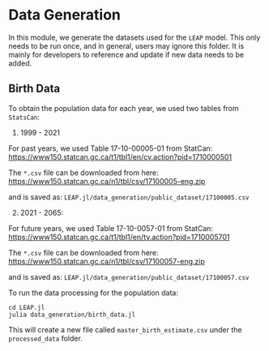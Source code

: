 # Data Generation

In this module, we generate the datasets used for the `LEAP` model. This only needs to be
run once, and in general, users may ignore this folder. It is mainly for developers to reference
and update if new data needs to be added.

## Birth Data

To obtain the population data for each year, we used two tables from `StatsCan`:

1. 1999 - 2021

For past years, we used Table 17-10-00005-01 from StatCan:
https://www150.statcan.gc.ca/t1/tbl1/en/cv.action?pid=1710000501

The `*.csv` file can be downloaded from here:
https://www150.statcan.gc.ca/n1/tbl/csv/17100005-eng.zip

and is saved as:
`LEAP.jl/data_generation/public_dataset/17100005.csv`

2. 2021 - 2065:

For future years, we used Table 17-10-0057-01 from StatCan:
https://www150.statcan.gc.ca/t1/tbl1/en/tv.action?pid=1710005701

The `*.csv` file can be downloaded from here:
https://www150.statcan.gc.ca/n1/tbl/csv/17100057-eng.zip

and is saved as:
`LEAP.jl/data_generation/public_dataset/17100057.csv`


To run the data processing for the population data:

```
cd LEAP.jl
julia data_generation/birth_data.jl
```

This will create a new file called `master_birth_estimate.csv` under the `processed_data` folder.
